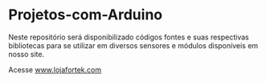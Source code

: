 # Projetos-com-Arduino

Neste repositório será disponibilizado códigos fontes e suas respectivas bibliotecas para se utilizar em diversos sensores e módulos disponíveis em nosso site.

Acesse www.lojafortek.com
